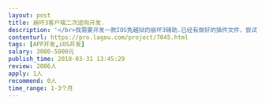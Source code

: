 ```yaml
---                
layout: post       
title: 崩坏3客户端二次逆向开发.           
description: '</br>我需要开发一款IOS免越狱的崩坏3辅助.已经有做好的插件文件，尝试破解也可以.请尽快联系我.</br></br>如果觉得有什么地方有问题，请及时联系。一直在.</br>'     
contenturl: https://pro.lagou.com/project/7045.html      
tags: [APP开发,iOS开发]            
salary: 3000-5000元          
publish_time: 2018-03-31 13:45:29         
review: 2006人                   
apply: 1人                   
recommend: 0人                   
time_range: 1-3个月              
---                 
```

